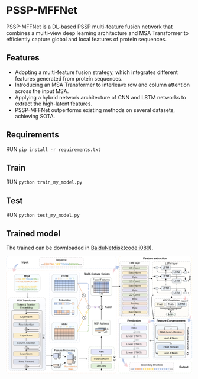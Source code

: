 # PSSP-MFFNet
PSSP-MFFNet is a DL-based PSSP multi-feature fusion network that combines a multi-view deep learning architecture and MSA Transformer to
efficiently capture global and local features of protein sequences.

## Features
* Adopting a multi-feature fusion strategy, which integrates different features generated from protein sequences.
* Introducing an MSA Transformer to interleave row and column attention across the input MSA.
* Applying a hybrid network architecture of CNN and LSTM networks to extract the high-latent features.
* PSSP-MFFNet outperforms existing methods on several datasets, achieving SOTA.

## Requirements
RUN `pip install -r requirements.txt`

## Train
RUN `python train_my_model.py`

## Test
RUN `python test_my_model.py`

## Trained model
The trained can be downloaded in [BaiduNetdisk(code:i089)](https://pan.baidu.com/s/1Q3j8aS7GRBLXY07Db-C3JQ?pwd=i089).

![network](picture/network.jpg)

